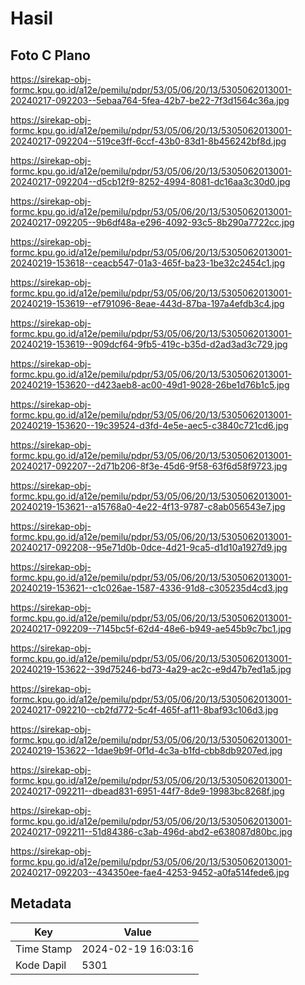 # Hasil

## Foto C Plano

https://sirekap-obj-formc.kpu.go.id/a12e/pemilu/pdpr/53/05/06/20/13/5305062013001-20240217-092203--5ebaa764-5fea-42b7-be22-7f3d1564c36a.jpg

https://sirekap-obj-formc.kpu.go.id/a12e/pemilu/pdpr/53/05/06/20/13/5305062013001-20240217-092204--519ce3ff-6ccf-43b0-83d1-8b456242bf8d.jpg

https://sirekap-obj-formc.kpu.go.id/a12e/pemilu/pdpr/53/05/06/20/13/5305062013001-20240217-092204--d5cb12f9-8252-4994-8081-dc16aa3c30d0.jpg

https://sirekap-obj-formc.kpu.go.id/a12e/pemilu/pdpr/53/05/06/20/13/5305062013001-20240217-092205--9b6df48a-e296-4092-93c5-8b290a7722cc.jpg

https://sirekap-obj-formc.kpu.go.id/a12e/pemilu/pdpr/53/05/06/20/13/5305062013001-20240219-153618--ceacb547-01a3-465f-ba23-1be32c2454c1.jpg

https://sirekap-obj-formc.kpu.go.id/a12e/pemilu/pdpr/53/05/06/20/13/5305062013001-20240219-153619--ef791096-8eae-443d-87ba-197a4efdb3c4.jpg

https://sirekap-obj-formc.kpu.go.id/a12e/pemilu/pdpr/53/05/06/20/13/5305062013001-20240219-153619--909dcf64-9fb5-419c-b35d-d2ad3ad3c729.jpg

https://sirekap-obj-formc.kpu.go.id/a12e/pemilu/pdpr/53/05/06/20/13/5305062013001-20240219-153620--d423aeb8-ac00-49d1-9028-26be1d76b1c5.jpg

https://sirekap-obj-formc.kpu.go.id/a12e/pemilu/pdpr/53/05/06/20/13/5305062013001-20240219-153620--19c39524-d3fd-4e5e-aec5-c3840c721cd6.jpg

https://sirekap-obj-formc.kpu.go.id/a12e/pemilu/pdpr/53/05/06/20/13/5305062013001-20240217-092207--2d71b206-8f3e-45d6-9f58-63f6d58f9723.jpg

https://sirekap-obj-formc.kpu.go.id/a12e/pemilu/pdpr/53/05/06/20/13/5305062013001-20240219-153621--a15768a0-4e22-4f13-9787-c8ab056543e7.jpg

https://sirekap-obj-formc.kpu.go.id/a12e/pemilu/pdpr/53/05/06/20/13/5305062013001-20240217-092208--95e71d0b-0dce-4d21-9ca5-d1d10a1927d9.jpg

https://sirekap-obj-formc.kpu.go.id/a12e/pemilu/pdpr/53/05/06/20/13/5305062013001-20240219-153621--c1c026ae-1587-4336-91d8-c305235d4cd3.jpg

https://sirekap-obj-formc.kpu.go.id/a12e/pemilu/pdpr/53/05/06/20/13/5305062013001-20240217-092209--7145bc5f-62d4-48e6-b949-ae545b9c7bc1.jpg

https://sirekap-obj-formc.kpu.go.id/a12e/pemilu/pdpr/53/05/06/20/13/5305062013001-20240219-153622--39d75246-bd73-4a29-ac2c-e9d47b7ed1a5.jpg

https://sirekap-obj-formc.kpu.go.id/a12e/pemilu/pdpr/53/05/06/20/13/5305062013001-20240217-092210--cb2fd772-5c4f-465f-af11-8baf93c106d3.jpg

https://sirekap-obj-formc.kpu.go.id/a12e/pemilu/pdpr/53/05/06/20/13/5305062013001-20240219-153622--1dae9b9f-0f1d-4c3a-b1fd-cbb8db9207ed.jpg

https://sirekap-obj-formc.kpu.go.id/a12e/pemilu/pdpr/53/05/06/20/13/5305062013001-20240217-092211--dbead831-6951-44f7-8de9-19983bc8268f.jpg

https://sirekap-obj-formc.kpu.go.id/a12e/pemilu/pdpr/53/05/06/20/13/5305062013001-20240217-092211--51d84386-c3ab-496d-abd2-e638087d80bc.jpg

https://sirekap-obj-formc.kpu.go.id/a12e/pemilu/pdpr/53/05/06/20/13/5305062013001-20240217-092203--434350ee-fae4-4253-9452-a0fa514fede6.jpg


## Metadata

| Key        | Value               |
| ---------- | ------------------- |
| Time Stamp | 2024-02-19 16:03:16 |
| Kode Dapil | 5301                |



